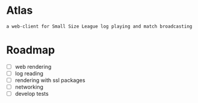 # Atlas
    a web-client for Small Size League log playing and match broadcasting


# Roadmap
- [ ] web rendering
- [ ] log reading
- [ ] rendering with ssl packages
- [ ] networking
- [ ] develop tests
